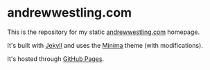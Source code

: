 # andrewwestling.com

This is the repository for my static [andrewwestling.com](http://andrewwestling.com) homepage.

It's built with [Jekyll](http://jekyllrb.com) and uses the [Minima](https://github.com/jekyll/minima) theme (with modifications).

It's hosted through [GitHub Pages](https://pages.github.com/).
